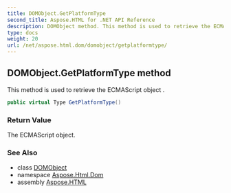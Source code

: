```yaml
---
title: DOMObject.GetPlatformType
second_title: Aspose.HTML for .NET API Reference
description: DOMObject method. This method is used to retrieve the ECMAScript object 
type: docs
weight: 20
url: /net/aspose.html.dom/domobject/getplatformtype/
---
```

## DOMObject.GetPlatformType method

This method is used to retrieve the ECMAScript object .

```csharp
public virtual Type GetPlatformType()
```

### Return Value

The ECMAScript object.

### See Also

* class [DOMObject](../)
* namespace [Aspose.Html.Dom](../../domobject/)
* assembly [Aspose.HTML](../../../)
